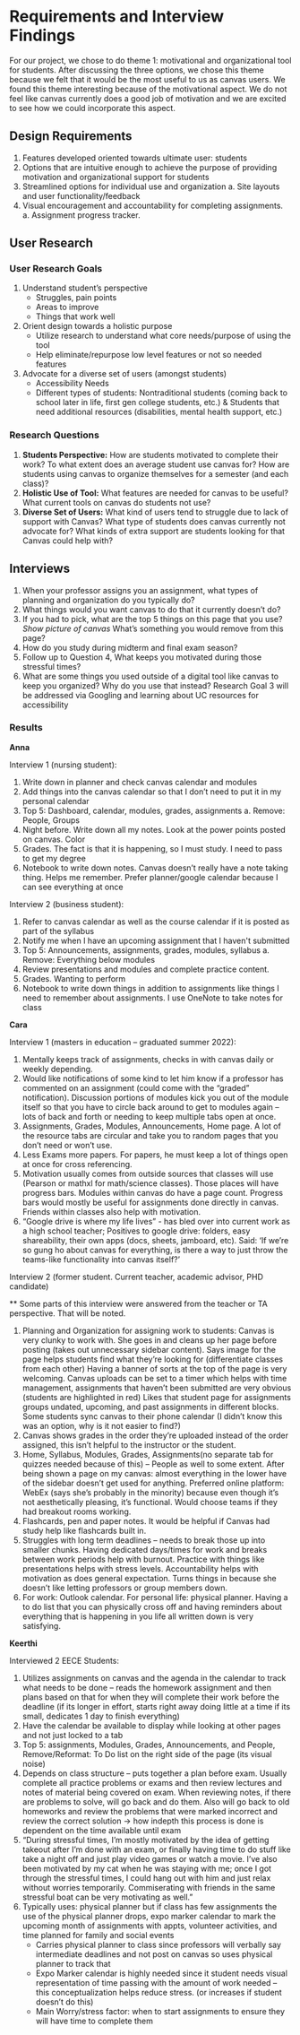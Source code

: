 # Requirements and Interview Findings

For our project, we chose to do theme 1: motivational and organizational tool for students. After discussing the three options, we chose this theme because we felt that it would be the most useful to us as canvas users. We found this theme interesting because of the motivational aspect. We do not feel like canvas currently does a good job of motivation and we are excited to see how we could incorporate this aspect.

## Design Requirements
1.	Features developed oriented towards ultimate user: students
2.	Options that are intuitive enough to achieve the purpose of providing motivation and organizational support for students
3.	Streamlined options for individual use and organization
a.	Site layouts and user functionality/feedback
4.	Visual encouragement and accountability for completing assignments.
a.	Assignment progress tracker.

## User Research

### User Research Goals
1.	Understand student’s perspective
    - Struggles, pain points
    - Areas to improve
    - Things that work well
2.	Orient design towards a holistic purpose
    - Utilize research to understand what core needs/purpose of using the tool
    - Help eliminate/repurpose low level features or not so needed features
3.	Advocate for a diverse set of users (amongst students)
    - Accessibility Needs
    - Different types of students: Nontraditional students (coming back to school later in life, first gen college students, etc.) & Students that need additional resources (disabilities, mental health support, etc.)

### Research Questions
1.	**Students Perspective:** How are students motivated to complete their work? To what extent does an average student use canvas for? How are students using canvas to organize themselves for a semester (and each class)?
2.	**Holistic Use of Tool:** What features are needed for canvas to be useful? What current tools on canvas do students not use?
3. **Diverse Set of Users:** What kind of users tend to struggle due to lack of support with Canvas? What type of students does canvas currently not advocate for? What kinds of extra support are students looking for that Canvas could help with?

## Interviews
1.	When your professor assigns you an assignment, what types of planning and organization do you typically do? 
2.	What things would you want canvas to do that it currently doesn’t do?
3.	If you had to pick, what are the top 5 things on this page that you use? *Show picture of canvas* What’s something you would remove from this page?
4.	How do you study during midterm and final exam season? 
5.	Follow up to Question 4, What keeps you motivated during those stressful times?
6.	What are some things you used outside of a digital tool like canvas to keep you organized? Why do you use that instead?
Research Goal 3 will be addressed via Googling and learning about UC resources for accessibility

### Results

**Anna**

Interview 1 (nursing student):

1.	Write down in planner and check canvas calendar and modules
2.	Add things into the canvas calendar so that I don’t need to put it in my personal calendar
3.	Top 5: Dashboard, calendar, modules, grades, assignments
a.	Remove: People, Groups
4.	Night before. Write down all my notes. Look at the power points posted on canvas. Color
5.	Grades. The fact is that it is happening, so I must study. I need to pass to get my degree
6.	Notebook to write down notes. Canvas doesn’t really have a note taking thing. Helps me remember. Prefer planner/google calendar because I can see everything at once

Interview 2 (business student):

1.	Refer to canvas calendar as well as the course calendar if it is posted as part of the syllabus 
2.	Notify me when I have an upcoming assignment that I haven't submitted
3.	Top 5: Announcements, assignments, grades, modules, syllabus
a.	Remove: Everything below modules
4.	Review presentations and modules and complete practice content.
5.	Grades. Wanting to perform
6.	Notebook to write down things in addition to assignments like things I need to remember about assignments. I use OneNote to take notes for class

**Cara**

Interview 1 (masters in education – graduated summer 2022):

1.	Mentally keeps track of assignments, checks in with canvas daily or weekly depending. 
2.	Would like notifications of some kind to let him know if a professor has commented on an assignment (could come with the “graded” notification). Discussion portions of modules kick you out of the module itself so that you have to circle back around to get to modules again – lots of back and forth or needing to keep multiple tabs open at once. 
3.	Assignments, Grades, Modules, Announcements, Home page. A lot of the resource tabs are circular and take you to random pages that you don’t need or won’t use.
4.	Less Exams more papers. For papers, he must keep a lot of things open at once for cross referencing. 
5.	Motivation usually comes from outside sources that classes will use (Pearson or mathxl for math/science classes). Those places will have progress bars. Modules within canvas do have a page count. Progress bars would mostly be useful for assignments done directly in canvas. Friends within classes also help with motivation.
6.	“Google drive is where my life lives” - has bled over into current work as a high school teacher; Positives to google drive: folders, easy shareability, their own apps (docs, sheets, jamboard, etc). Said: ‘If we’re so gung ho about canvas for everything, is there a way to just throw the teams-like functionality into canvas itself?’

Interview 2 (former student. Current teacher, academic advisor, PHD candidate)

** Some parts of this interview were answered from the teacher or TA perspective. That will be noted.
1.	Planning and Organization for assigning work to students: Canvas is very clunky to work with. She goes in and cleans up her page before posting (takes out unnecessary sidebar content). Says image for the page helps students find what they’re looking for (differentiate classes from each other) Having a banner of sorts at the top of the page is very welcoming. Canvas uploads can be set to a timer which helps with time management, assignments that haven’t been submitted are very obvious (students are highlighted in red) Likes that student page for assignments groups undated, upcoming, and past assignments in different blocks. Some students sync canvas to their phone calendar (I didn’t know this was an option, why is it not easier to find?)
2.	Canvas shows grades in the order they’re uploaded instead of the order assigned, this isn’t helpful to the instructor or the student.
3.	Home, Syllabus, Modules, Grades, Assignments(no separate tab for quizzes needed because of this) – People as well to some extent. After being shown a page on my canvas: almost everything in the lower have of the sidebar doesn’t get used for anything.  Preferred online platform: WebEx (says she’s probably in the minority) because even though it’s not aesthetically pleasing, it’s functional. Would choose teams if they had breakout rooms working. 
4.	Flashcards, pen and paper notes. It would be helpful if Canvas had study help like flashcards built in. 
5.	Struggles with long term deadlines – needs to break those up into smaller chunks. Having dedicated days/times for work and breaks between work periods help with burnout. Practice with things like presentations helps with stress levels. Accountability helps with motivation as does general expectation. Turns things in because she doesn’t like letting professors or group members down.
6.	For work: Outlook calendar. For personal life: physical planner. Having a to do list that you can physically cross off and having reminders about everything that is happening in you life all written down is very satisfying.

**Keerthi**

Interviewed 2 EECE Students:
1. Utilizes assignments on canvas and the agenda in the calendar to track what needs to be done – reads the homework assignment and then plans based on that for when they will complete their work before the deadline (if its longer in effort, starts right away doing little at a time if its small, dedicates 1 day to finish everything)
2. Have the calendar be available to display while looking at other pages and not just locked to a tab
3. Top 5: assignments, Modules, Grades, Announcements, and People, Remove/Reformat: To Do list on the right side of the page (its visual noise) 
4. Depends on class structure – puts together a plan before exam. Usually complete all practice problems or exams and then review lectures and notes of material being covered on exam. When reviewing notes, if there are problems to solve, will go back and do them. Also will go back to old homeworks and review the problems that were marked incorrect and review the correct solution -> how indepth this process is done is dependent on the time available until exam
5.  “During stressful times, I’m mostly motivated by the idea of getting takeout after I’m done with an exam, or finally having time to do stuff like take a night off and just play video games or watch a movie. I’ve also been motivated by my cat when he was staying with me; once I got through the stressful times, I could hang out with him and just relax without worries temporarily. Commiserating with friends in the same stressful boat can be very motivating as well.”
6. Typically uses: physical planner but if class has few assignments the use of the physical planner drops, expo marker calendar to mark the upcoming month of assignments with appts, volunteer activities, and time planned for family and social events
   - Carries physical planner to class since professors will verbally say intermediate deadlines and not post on canvas so uses physical planner to track that
   - Expo Marker calendar is highly needed since it student needs visual representation of time passing with the amount of work needed – this conceptualization helps reduce stress. (or increases if student doesn’t do this)
   - Main Worry/stress factor: when to start assignments to ensure they will have time to complete them

